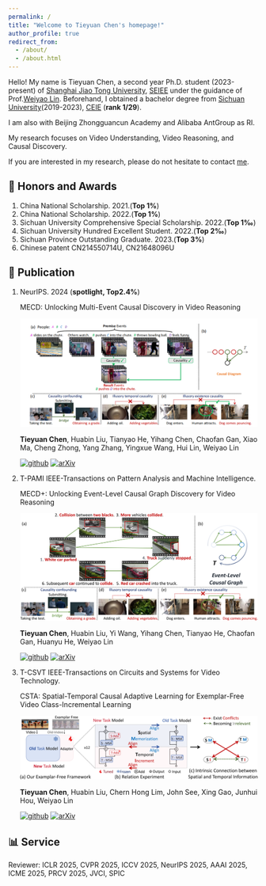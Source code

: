 ```yaml
---
permalink: /
title: "Welcome to Tieyuan Chen's homepage!"
author_profile: true
redirect_from: 
  - /about/
  - /about.html
---
```


Hello! My name is Tieyuan Chen, a second year Ph.D. student (2023-present) of [Shanghai Jiao Tong University](https://en.sjtu.edu.cn/), 
[SEIEE](https://english.seiee.sjtu.edu.cn/) under the guidance of Prof.[Weiyao Lin](https://weiyaolin.github.io/). 
Beforehand, I obtained a bachelor degree from [Sichuan University](https://en.scu.edu.cn/)(2019-2023), 
[CEIE](https://eie.scu.edu.cn/eneieen/) (**rank 1/29**).

I am also with Beijing Zhongguancun Academy and Alibaba AntGroup as RI.

My research focuses on Video Understanding, Video Reasoning, and Causal Discovery. 

If you are interested in my research, please do not hesitate to contact [me](tieyuanchen@sjtu.edu.cn).

## 🥇 Honors and Awards
1. China National Scholarship. 2021.(**Top 1%**)
2. China National Scholarship. 2022.(**Top 1%**)
3. Sichuan University Comprehensive Special Scholarship. 2022.(**Top 1‰**)
4. Sichuan University Hundred Excellent Student. 2022.(**Top 2‰**)
5. Sichuan Province Outstanding Graduate. 2023.(**Top 3%**)
6. Chinese patent CN214550714U, CN21648096U

## 📃 Publication
1. NeurIPS. 2024 (**spotlight, Top2.4%**) 
   
   MECD: Unlocking Multi-Event Causal Discovery in Video Reasoning

   ![Image 1](main_mecd.png)

   **Tieyuan Chen**, Huabin Liu, Tianyao He, Yihang Chen, Chaofan Gan, Xiao Ma, Cheng Zhong, Yang Zhang, Yingxue Wang, Hui Lin, Weiyao Lin

   [![github](https://img.shields.io/badge/-Github-black?logo=github)](https://github.com/tychen-SJTU/MECD-Benchmark)
   [![arXiv](https://img.shields.io/badge/Arxiv-2409.17647-b31b1b.svg?logo=arXiv)](https://arxiv.org/abs/2409.17647)

2. T-PAMI IEEE-Transactions on Pattern Analysis and Machine Intelligence.
   
   MECD+: Unlocking Event-Level Causal Graph Discovery for Video Reasoning

   ![Image 1](main_mecd2.png)

   **Tieyuan Chen**, Huabin Liu, Yi Wang, Yihang Chen, Tianyao He, Chaofan Gan, Huanyu He, Weiyao Lin

   [![github](https://img.shields.io/badge/-Github-black?logo=github)](https://github.com/tychen-SJTU/MECD-Benchmark)
   [![arXiv](https://img.shields.io/badge/Arxiv-2501.07227-b31b1b.svg?logo=arXiv)](https://arxiv.org/abs/2501.07227)

3. T-CSVT IEEE-Transactions on Circuits and Systems for Video Technology.

   CSTA: Spatial-Temporal Causal Adaptive Learning for Exemplar-Free Video Class-Incremental Learning

   ![Image 1](main_csta.png)

   **Tieyuan Chen**, Huabin Liu, Chern Hong Lim, John See, Xing Gao, Junhui Hou, Weiyao Lin

   [![github](https://img.shields.io/badge/-Github-black?logo=github)](https://github.com/tychen-SJTU/CSTA)
   [![arXiv](https://img.shields.io/badge/Arxiv-2501.07236-b31b1b.svg?logo=arXiv)](https://arxiv.org/abs/2501.07236)


## 📊 Service
Reviewer: ICLR 2025, CVPR 2025, ICCV 2025, NeurIPS 2025, AAAI 2025, ICME 2025, PRCV 2025, JVCI, SPIC